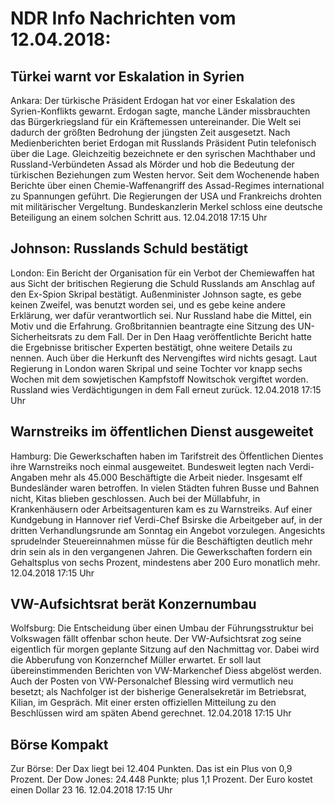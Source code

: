 # NDR Info Nachrichten vom 12.04.2018:


## Türkei warnt vor Eskalation in Syrien
Ankara: Der türkische Präsident Erdogan hat vor einer Eskalation des Syrien-Konflikts gewarnt. Erdogan sagte, manche Länder missbrauchten das Bürgerkriegsland für ein Kräftemessen untereinander. Die Welt sei dadurch der größten Bedrohung der jüngsten Zeit ausgesetzt. Nach Medienberichten beriet Erdogan mit Russlands Präsident Putin telefonisch über die Lage. Gleichzeitig bezeichnete er den syrischen Machthaber und Russland-Verbündeten Assad als Mörder und hob die Bedeutung der türkischen Beziehungen zum Westen hervor. Seit dem Wochenende haben Berichte über einen Chemie-Waffenangriff des Assad-Regimes international zu Spannungen geführt. Die Regierungen der USA und Frankreichs drohten mit militärischer Vergeltung. Bundeskanzlerin Merkel schloss eine deutsche Beteiligung an einem solchen Schritt aus. 12.04.2018 17:15 Uhr 

## Johnson: Russlands Schuld bestätigt
London: Ein Bericht der Organisation für ein Verbot der Chemiewaffen hat aus Sicht der britischen Regierung die Schuld Russlands am Anschlag auf den Ex-Spion Skripal bestätigt. Außenminister Johnson sagte, es gebe keinen Zweifel, was benutzt worden sei, und es gebe keine andere Erklärung, wer dafür verantwortlich sei. Nur Russland habe die Mittel, ein Motiv und die Erfahrung. Großbritannien beantragte eine Sitzung des UN-Sicherheitsrats zu dem Fall. Der in Den Haag veröffentlichte Bericht hatte die Ergebnisse britischer Experten bestätigt, ohne weitere Details zu nennen. Auch über die Herkunft des Nervengiftes wird nichts gesagt. Laut Regierung in London waren Skripal und seine Tochter vor knapp sechs Wochen mit dem sowjetischen Kampfstoff Nowitschok vergiftet worden. Russland wies Verdächtigungen in dem Fall erneut zurück. 12.04.2018 17:15 Uhr 

## Warnstreiks im öffentlichen Dienst ausgeweitet
Hamburg: 	Die Gewerkschaften haben im Tarifstreit des Öffentlichen Dientes ihre Warnstreiks noch einmal ausgeweitet. Bundesweit legten nach Verdi-Angaben mehr als 45.000 Beschäftigte die Arbeit nieder. Insgesamt elf Bundesländer waren betroffen. In vielen Städten fuhren Busse und Bahnen nicht, Kitas blieben geschlossen. Auch bei der Müllabfuhr, in Krankenhäusern oder Arbeitsagenturen kam es zu Warnstreiks. Auf einer Kundgebung in Hannover rief Verdi-Chef Bsirske die Arbeitgeber auf, in der dritten Verhandlungsrunde am Sonntag ein Angebot vorzulegen. Angesichts sprudelnder Steuereinnahmen müsse für die Beschäftigten deutlich mehr drin sein als in den vergangenen Jahren. Die Gewerkschaften fordern ein Gehaltsplus von sechs Prozent, mindestens aber 200 Euro monatlich mehr. 12.04.2018 17:15 Uhr 

## VW-Aufsichtsrat berät Konzernumbau
Wolfsburg: Die Entscheidung über einen Umbau der Führungsstruktur bei Volkswagen fällt offenbar schon heute. Der VW-Aufsichtsrat zog seine eigentlich für morgen geplante Sitzung auf den Nachmittag vor. Dabei wird die Abberufung von Konzernchef Müller erwartet. Er soll laut übereinstimmenden Berichten von VW-Markenchef Diess abgelöst werden. Auch der Posten von VW-Personalchef Blessing wird vermutlich neu besetzt; als Nachfolger ist der bisherige Generalsekretär im Betriebsrat, Kilian, im Gespräch. Mit einer ersten offiziellen Mitteilung zu den Beschlüssen wird am späten Abend gerechnet. 12.04.2018 17:15 Uhr 

## Börse Kompakt
Zur Börse: Der Dax liegt bei 12.404 Punkten. Das ist ein Plus von 0,9 Prozent. Der Dow Jones: 24.448 Punkte; plus 1,1 Prozent. Der Euro kostet einen Dollar 23 16. 12.04.2018 17:15 Uhr 
